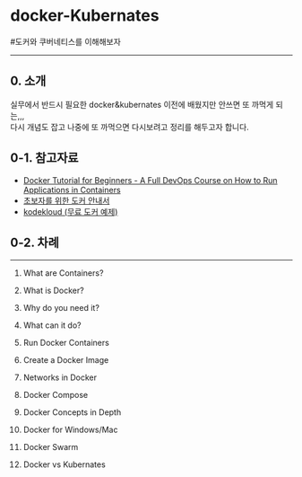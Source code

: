 # docker-Kubernates
#도커와 쿠버네티스를 이해해보자

----
## 0. 소개
실무에서 반드시 필요한 docker&kubernates 이전에 배웠지만 안쓰면 또 까먹게 되는,,,  
다시 개념도 잡고 나중에 또 까먹으면 다시보려고 정리를 해두고자 합니다.

## 0-1. 참고자료 
- [Docker Tutorial for Beginners - A Full DevOps Course on How to Run Applications in Containers](https://www.youtube.com/watch?v=fqMOX6JJhGo)
- [초보자를 위한 도커 안내서](https://subicura.com/2017/01/19/docker-guide-for-beginners-1.html)
- [kodekloud (무료 도커 예제)](https://kodekloud.com/p/docker-labs)

## 0-2. 차례
***
1. What are Containers?
2. What is Docker?
3. Why do you need it?
4. What can it do?

5. Run Docker Containers
6. Create a Docker Image
7. Networks in Docker
8. Docker Compose

9. Docker Concepts in Depth

10. Docker for Windows/Mac

11. Docker Swarm
12. Docker vs Kubernates
